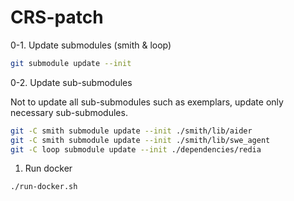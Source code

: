 # CRS-patch

0-1. Update submodules (smith & loop)
```bash
git submodule update --init
```

0-2. Update sub-submodules

Not to update all sub-submodules such as exemplars, update only necessary sub-submodules.
```bash
git -C smith submodule update --init ./smith/lib/aider
git -C smith submodule update --init ./smith/lib/swe_agent
git -C loop submodule update --init ./dependencies/redia
```

1. Run docker
```bash
./run-docker.sh
```